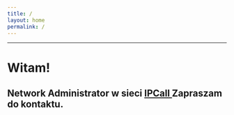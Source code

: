 ```yaml
---
title: /
layout: home
permalink: /
---
```

---

# Witam!
Network Administrator w sieci [IPCall ](https://ipcall.pl)
Zapraszam do kontaktu.
---
